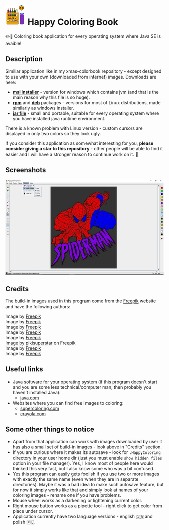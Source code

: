 # ![](https://github.com/tstamborski/happy-coloring-book/blob/main/HappyColoring/src/happycoloring/icons/coloring64.png) Happy Coloring Book
✏️🎨 Coloring book application for every operating system where Java SE is avaible!

## Description
Similiar application like in my xmas-colorbook repository - except designed to use with your own (downloaded from internet) images. Downloads are here:
* [**msi installer**](https://github.com/tstamborski/happy-coloring-book/releases/download/v1.0/Happy-Coloring-Book-1.0.msi) - version for windows which contains jvm (and that is the main reason why this file is so huge).
* [**rpm**](https://github.com/tstamborski/happy-coloring-book/releases/download/v1.0/happy-coloring-book-1.0-1.x86_64.rpm) and [**deb**](https://github.com/tstamborski/happy-coloring-book/releases/download/v1.0/happy-coloring-book_1.0_amd64.deb) packages - versions for most of Linux distributions, made similarly as windows installer.
* [**jar file**](https://github.com/tstamborski/happy-coloring-book/releases/download/v1.0/HappyColoring.jar) - small and portable, suitable for every operating system where you have installed java runtime environment.

There is a known problem with Linux version - custom cursors are displayed in only two colors so they look ugly. 

If you consider this application as somewhat interesting for you, **please consider giving a star to this repository** - other people will be able to find it
easier and I will have a stronger reason to continue work on it. 🙂

## Screenshots
![](screenshot.jpg)

## Credits
The build-in images used in this program come from the [Freepik](https://www.freepik.com) website and have the following authors:

Image by <a href="https://www.freepik.com/free-vector/hand-drawn-kawaii-coloring-book-illustration_32352994.htm#query=colouring%20book&position=0&from_view=search&track=ais">Freepik</a><br>
Image by <a href="https://www.freepik.com/free-vector/hand-drawn-kawaii-coloring-book-illustration_32352985.htm#query=colouring%20book&position=4&from_view=search&track=ais">Freepik</a><br>
Image by <a href="https://www.freepik.com/free-vector/cute-coloring-book-with-dinosaur_36488115.htm#query=colouring%20book&position=10&from_view=search&track=ais">Freepik</a><br>
Image by <a href="https://www.freepik.com/free-vector/hand-drawn-kawaii-coloring-book-with-ice-cream_32987122.htm#query=colouring%20book&position=14&from_view=search&track=ais">Freepik</a><br>
Image by <a href="https://www.freepik.com/free-vector/cute-coloring-book-with-dinosaur_36488097.htm#query=colouring%20book&position=15&from_view=search&track=ais">Freepik</a><br>
<a href="https://www.freepik.com/free-vector/hand-drawn-kawaii-coloring-book-illustration_32363833.htm#query=colouring%20book&position=38&from_view=search&track=ais">Image by pikisuperstar</a> on Freepik<br>
Image by <a href="https://www.freepik.com/free-vector/hand-drawn-animal-mandala-illustration_35097129.htm#query=colouring%20book&position=47&from_view=search&track=ais">Freepik</a><br>
Image by <a href="https://www.freepik.com/free-vector/hand-drawn-animal-mandala-illustration_35354452.htm#query=colouring%20book&position=49&from_view=search&track=ais">Freepik</a><br>

## Useful links
* Java software for your operating system (if this program doesn't start and you are some less technical/computer man, then probably you haven't installed Java):
  - [java.com](https://www.java.com/download)
* Websites where you can find free images to coloring:
  - [supercoloring.com](https://www.supercoloring.com)
  - [crayola.com](https://www.crayola.com/featured/free-coloring-pages/)

## Some other things to notice
* Apart from that application can work with images downloaded by user it has also a small set of build-in images - look above in "Credits" section.
* If you are curious where it makes its autosave - look for `.HappyColoring` directory in your user home dir (just
you must enable `show hidden files` option in your file manager). Yes, I know most of people here would thinked this
very fast, but I also know some who was a bit confused.
* Yes this program can easily gets foolish if you use two or more images with exactly the same name (even when they are
in separate directories). Maybe it was a bad idea to make such autosave feature, but for now it simply works like that and
simply look at names of your coloring images - rename one if you have problems.
* Mouse wheel works as a darkening or lightening current color.
* Right mouse button works as a pipette tool - right click to get color from place under cursor.
* Application currently have two language versions - english 🇬🇧 and polish 🇵🇱.
